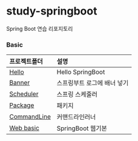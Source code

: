 # study-springboot
Spring Boot 연습 리포지토리

### Basic
| 프로젝트폴더 | 설명 |
|:---|:---|
| [Hello](https://github.com/hugoMGSung/study-springboot/tree/main/Basic/spring-boot-hello) | Hello SpringBoot |
| [Banner](https://github.com/hugoMGSung/study-springboot/tree/main/Basic/spring-boot-banner) | 스프링부트 로그에 배너 넣기 |
| [Scheduler](https://github.com/hugoMGSung/study-springboot/tree/main/Basic/spring-boot-scheduler) | 스프링 스케줄러 |
| [Package](https://github.com/hugoMGSung/study-springboot/tree/main/Basic/spring-boot-package) | 패키지 |
| [CommandLine](https://github.com/hugoMGSung/study-springboot/tree/main/Basic/spring-boot-commandlinerunner) | 커맨드라인러너 |
| [Web basic](https://github.com/hugoMGSung/study-springboot/tree/main/Basic/spring-boot-web) | SpringBoot 웹기본 |
